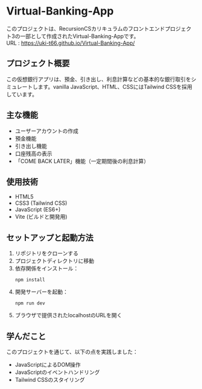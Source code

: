 # Virtual-Banking-App

このプロジェクトは、RecursionCSカリキュラムのフロントエンドプロジェクト3の一部として作成されたVirtual-Banking-Appです。  
URL :  https://uki-t66.github.io/Virtual-Banking-App/

## プロジェクト概要

この仮想銀行アプリは、預金、引き出し、利息計算などの基本的な銀行取引をシミュレートします。vanilla JavaScript、HTML、CSSにはTailwind CSSを採用しています。

## 主な機能

- ユーザーアカウントの作成
- 預金機能
- 引き出し機能
- 口座残高の表示
- 「COME BACK LATER」機能（一定期間後の利息計算）

## 使用技術

- HTML5
- CSS3 (Tailwind CSS)
- JavaScript (ES6+)
- Vite (ビルドと開発用)

## セットアップと起動方法

1. リポジトリをクローンする
2. プロジェクトディレクトリに移動
3. 依存関係をインストール：
   ```
   npm install
   ```
4. 開発サーバーを起動：
   ```
   npm run dev
   ```
5. ブラウザで提供されたlocalhostのURLを開く

## 学んだこと

このプロジェクトを通じて、以下の点を実践しました：

- JavaScriptによるDOM操作
- JavaScriptのイベントハンドリング
- Tailwind CSSのスタイリング
